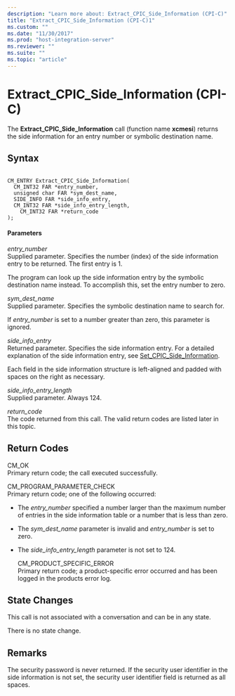 ```yaml
---
description: "Learn more about: Extract_CPIC_Side_Information (CPI-C)"
title: "Extract_CPIC_Side_Information (CPI-C)1"
ms.custom: ""
ms.date: "11/30/2017"
ms.prod: "host-integration-server"
ms.reviewer: ""
ms.suite: ""
ms.topic: "article"
---
```

# Extract_CPIC_Side_Information (CPI-C)
The **Extract_CPIC_Side_Information** call (function name **xcmesi**) returns the side information for an entry number or symbolic destination name.  
  
## Syntax  
  
```  
  
CM_ENTRY Extract_CPIC_Side_Information(   
  CM_INT32 FAR *entry_number,          
  unsigned char FAR *sym_dest_name,    
  SIDE_INFO FAR *side_info_entry,      
  CM_INT32 FAR *side_info_entry_length,    
    CM_INT32 FAR *return_code            
);  
```  
  
#### Parameters  
 *entry_number*  
 Supplied parameter. Specifies the number (index) of the side information entry to be returned. The first entry is 1.  
  
 The program can look up the side information entry by the symbolic destination name instead. To accomplish this, set the entry number to zero.  
  
 *sym_dest_name*  
 Supplied parameter. Specifies the symbolic destination name to search for.  
  
 If *entry_number* is set to a number greater than zero, this parameter is ignored.  
  
 *side_info_entry*  
 Returned parameter. Specifies the side information entry. For a detailed explanation of the side information entry, see [Set_CPIC_Side_Information](../core/set-cpic-side-information-cpi-c-2.md).  
  
 Each field in the side information structure is left-aligned and padded with spaces on the right as necessary.  
  
 *side_info_entry_length*  
 Supplied parameter. Always 124.  
  
 *return_code*  
 The code returned from this call. The valid return codes are listed later in this topic.  
  
## Return Codes  
 CM_OK  
 Primary return code; the call executed successfully.  
  
 CM_PROGRAM_PARAMETER_CHECK  
 Primary return code; one of the following occurred:  
  
- The *entry_number* specified a number larger than the maximum number of entries in the side information table or a number that is less than zero.  
  
- The *sym_dest_name* parameter is invalid and *entry_number* is set to zero.  
  
- The *side_info_entry_length* parameter is not set to 124.  
  
  CM_PRODUCT_SPECIFIC_ERROR  
  Primary return code; a product-specific error occurred and has been logged in the products error log.  
  
## State Changes  
 This call is not associated with a conversation and can be in any state.  
  
 There is no state change.  
  
## Remarks  
 The security password is never returned. If the security user identifier in the side information is not set, the security user identifier field is returned as all spaces.
